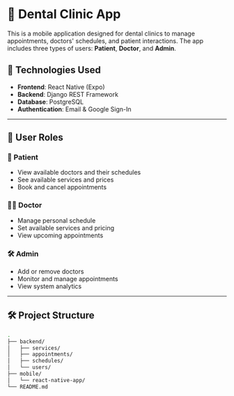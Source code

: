 # 🦷 Dental Clinic App

This is a mobile application designed for dental clinics to manage appointments, doctors' schedules, and patient interactions. The app includes three types of users: **Patient**, **Doctor**, and **Admin**.

## 📱 Technologies Used

- **Frontend**: React Native (Expo)
- **Backend**: Django REST Framework
- **Database**: PostgreSQL
- **Authentication**: Email & Google Sign-In

---

## 👥 User Roles

### 👤 Patient
- View available doctors and their schedules
- See available services and prices
- Book and cancel appointments

### 👨‍⚕️ Doctor
- Manage personal schedule
- Set available services and pricing
- View upcoming appointments

### 🛠️ Admin
- Add or remove doctors
- Monitor and manage appointments
- View system analytics

---

## 🛠️ Project Structure

```bash
.
├── backend/
│   ├── services/
│   ├── appointments/
│   ├── schedules/
│   └── users/
├── mobile/
│   └── react-native-app/
└── README.md
